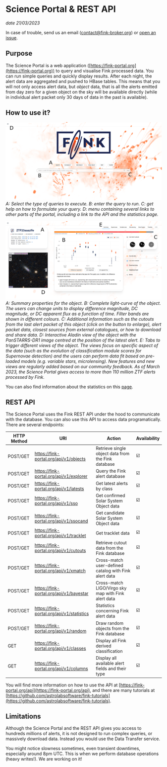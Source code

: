 # Science Portal & REST API

_date 21/03/2023_

In case of trouble, send us an email (contact@fink-broker.org) or [open an issue](https://github.com/astrolabsoftware/fink-science-portal/issues).

## Purpose

The Science Portal is a web application ([https://fink-portal.org](https://fink-portal.org)) to query and visualise Fink processed data. You can run simple queries and quickly display results. After each night, the alert data are aggregated and pushed to HBase tables. This means that you will not only access alert data, but _object_ data, that is all the alerts emitted from day zero for a given object on the sky will be available directly (while in individual alert packet only 30 days of data in the past is available).

## How to use it?

![1](../img/science_portal_annotated.png)
_A: Select the type of queries to execute. B: enter the query to run. C: get help on how to formulate your query. D: menu containing several links to other parts of the portal, including a link to the API and the statistics page._

![1](../img/object-annotated.png)
_A: Summary properties for the object. B: Complete light-curve of the object. The users can change units to display difference magnitude, DC magnitude, or DC apparent flux as a function of time. Filter bands are shown in different colours. C: Additional information such as the cutouts from the last alert packet of this object (click on the button to enlarge), alert packet data, closest sources from external catalogues, or how to download and share data. D: Interactive Aladin view of the object with the PanSTARRS-DR1 image centred at the position of the latest alert. E: Tabs to trigger different views of the object. The views focus on specific aspect of the data (such as the evolution of classification module scores for Supernovae detection) and the users can perform data fit based on pre-loaded models (e.g. variable stars, microlensing). New features and new views are regularly added based on our community feedback. As of March 2023, the Science Portal gives access to more than 110 million ZTF alerts processed by Fink._

You can also find information about the statistics on this [page](https://fink-broker.org/2021-12-01-statistics/).

## REST API

The Science Portal uses the Fink REST API under the hood to communicate with the database. You can also use this API to access data programatically. There are several endpoints:

| HTTP Method | URI | Action | Availability |
|-------------|-----|--------|--------------|
| POST/GET | https://fink-portal.org/api/v1/objects| Retrieve single object data from the Fink database | &#x2611;&#xFE0F; |
| POST/GET | https://fink-portal.org/api/v1/explorer | Query the Fink alert database | &#x2611;&#xFE0F; |
| POST/GET | https://fink-portal.org/api/v1/latests | Get latest alerts by class | &#x2611;&#xFE0F; |
| POST/GET | https://fink-portal.org/api/v1/sso | Get confirmed Solar System Object data | &#x2611;&#xFE0F; |
| POST/GET | https://fink-portal.org/api/v1/ssocand | Get candidate Solar System Object data | &#x2611;&#xFE0F; |
| POST/GET | https://fink-portal.org/api/v1/tracklet | Get tracklet data | &#x2611;&#xFE0F; |
| POST/GET | https://fink-portal.org/api/v1/cutouts | Retrieve cutout data from the Fink database| &#x2611;&#xFE0F; |
| POST/GET | https://fink-portal.org/api/v1/xmatch | Cross-match user-defined catalog with Fink alert data| &#x2611;&#xFE0F; |
| POST/GET | https://fink-portal.org/api/v1/bayestar | Cross-match LIGO/Virgo sky map with Fink alert data| &#x2611;&#xFE0F; |
| POST/GET | https://fink-portal.org/api/v1/statistics | Statistics concerning Fink alert data| &#x2611;&#xFE0F; |
| POST/GET | https://fink-portal.org/api/v1/random | Draw random objects from the Fink database| &#x2611;&#xFE0F; |
| GET  | https://fink-portal.org/api/v1/classes  | Display all Fink derived classification | &#x2611;&#xFE0F; |
| GET  | https://fink-portal.org/api/v1/columns  | Display all available alert fields and their type | &#x2611;&#xFE0F; |

You will find more information on how to use the API at [https://fink-portal.org/api](https://fink-portal.org/api), and there are many tutorials at [https://github.com/astrolabsoftware/fink-tutorials](https://github.com/astrolabsoftware/fink-tutorials).

## Limitations

Although the Science Portal and the REST API gives you access to hundreds millions of alerts, it is not designed to run complex queries, or massively download data. Instead you would use the Data Transfer service.

You might notice slowness sometimes, even transient downtimes, especially around 8pm UTC. This is when we perform database operations (heavy writes!). We are working on it!
